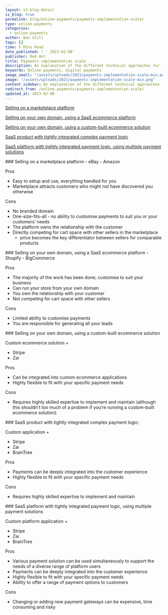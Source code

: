 ```yaml
---
layout: v2-blog-detail
is_blog: true
permalink: blog/online-payments/payments-implementation-scale/
type: online-payments
categories:
  - online-payments
author: Ben Still
tags: []
time: 5 Mins Read
date_published: ! ' 2023-02-08'
publisher: Red Ant
title: Payments implementation scale
description: An explanation of the different technical approaches for implementing online payments, from a simple shop on eBay through to a more scalable and custom technical platform.
keywords: Online payments, digital payments
image_small: "/assets/uploads/2023/payments-implementation-scale-min.png"
image: "/assets/uploads/2023/payments-implementation-scale-min.png"
content_sidebar: An explanation of the different technical approaches for implementing online payments, from a simple shop on eBay through to a more scalable and custom technical platform.
redirect_from: /online-payments/payments-implementation-scale/
updated_at: 2023-02-08
---
```


[Selling on a marketplace platform](#selling-on-a-marketplace-platform)

[Selling on your own domain, using a SaaS ecommerce platform](#using-a-saas-ecomerce-platform)

[Selling on your own domain, using a custom-built ecommerce solution](#using-a-custom-built-ecommerce-solution)

[SaaS product with tightly integrated complex payment logic](#saas-product-complex-payment-logic)

[SaaS platform with tightly integrated payment logic, using multiple payment solutions](#saas-platform-multiple-payment-solutions)

<div id="selling-on-a-marketplace-platform"></div>
### Selling on a marketplace platform
- eBay
- Amazon

Pros
- Easy to setup and use, everything handled for you
- Marketplace attracts customers who might not have discovered you otherwise

Cons
- No branded domain
- One-size-fits-all - no ability to customise payments to suit you or your customers’ needs
- The platform owns the relationship with the customer
- Directly competing for cart space with other sellers in the marketplace
  - price becomes the key differentiator between sellers for comparable products

<div id="using-a-saas-ecomerce-platform"></div>
### Selling on your own domain, using a SaaS ecommerce platform
- Shopify
- BigCommerce

Pros
- The majority of the work has been done; customise to suit your business
- Can run your store from your own domain
- You own the relationship with your customer
- Not competing for cart space with other sellers

Cons
- Limited ability to customise payments
- You are responsible for generating all your leads

<div id="using-a-custom-built-ecommerce-solution"></div>
### Selling on your own domain, using a custom-built ecommerce solution

Custom ecommerce solution +
- Stripe
- Zai

Pros
- Can be integrated into custom ecommerce applications
- Highly flexible to fit with your specific payment needs

Cons
- Requires highly skilled expertise to implement and maintain (although this shouldn’t too much of a problem if you’re running a custom-built ecommerce solution).

<div id="saas-product-complex-payment-logic"></div>
### SaaS product with tightly integrated complex payment logic:

Custom application +
- Stripe
- Zai
- BrainTree

Pros
- Payments can be deeply integrated into the customer experience
- Highly flexible to fit with your specific payment needs

Cons
- Requires highly skilled expertise to implement and maintain

<div id="saas-platform-multiple-payment-solutions"></div>
### SaaS platform with tightly integrated payment logic, using multiple payment solutions

Custom platform application +
- Stripe
- Zai
- BrainTree

Pros
- Various payment solution can be used simultaneously to support the needs of a diverse range of platform users
- Payments can be deeply integrated into the customer experience
- Highly flexible to fit with your specific payment needs
- Ability to offer a range of payment options to customers

Cons
- Changing or adding new payment gateways can be expensive, time consuming and risky


